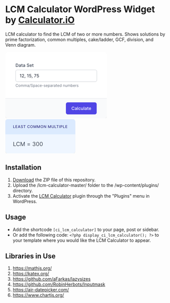 # LCM Calculator WordPress Widget by [Calculator.iO](https://www.calculator.io/ "Calculator.iO Homepage")

LCM calculator to find the LCM of two or more numbers. Shows solutions by prime factorization, common multiples, cake/ladder, GCF, division, and Venn diagram.

![LCM Calculator Input Form](/assets/images/screenshot-1.png "LCM Calculator Input Form")
![LCM Calculator Calculation Results](/assets/images/screenshot-2.png "LCM Calculator Calculation Results")

## Installation

1. [Download](https://github.com/pub-calculator-io/age-calculator/archive/refs/heads/master.zip) the ZIP file of this repository.
2. Upload the /lcm-calculator-master/ folder to the /wp-content/plugins/ directory.
3. Activate the [LCM Calculator](https://www.calculator.io/lcm-calculator/ "LCM Calculator Homepage") plugin through the "Plugins" menu in WordPress.

## Usage
* Add the shortcode `[ci_lcm_calculator]` to your page, post or sidebar.
* Or add the following code: `<?php display_ci_lcm_calculator(); ?>` to your template where you would like the LCM Calculator to appear.

## Libraries in Use
1. https://mathjs.org/
2. https://katex.org/
3. https://github.com/aFarkas/lazysizes
4. https://github.com/RobinHerbots/Inputmask
5. https://air-datepicker.com/
6. https://www.chartjs.org/
